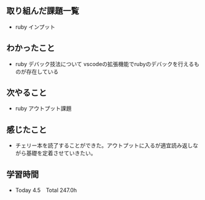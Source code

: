 ## 取り組んだ課題一覧  
- ruby インプット
## わかったこと
- ruby デバック技法について vscodeの拡張機能でrubyのデバックを行えるものが存在している
## 次やること  
- ruby アウトプット課題
## 感じたこと  
- チェリー本を読了することができた。アウトプットに入るが適宜読み返しながら基礎を定着させていきたい。
## 学習時間  
- Today 4.5　Total 247.0h
